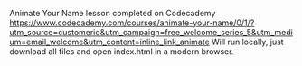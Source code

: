 Animate Your Name
lesson completed on Codecademy
https://www.codecademy.com/courses/animate-your-name/0/1/?utm_source=customerio&utm_campaign=free_welcome_series_5&utm_medium=email_welcome&utm_content=inline_link_animate
Will run locally, just download all files and open index.html in a modern browser.